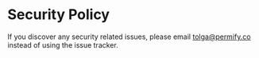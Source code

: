 # Security Policy

If you discover any security related issues, please email tolga@permify.co instead of using the issue tracker.
